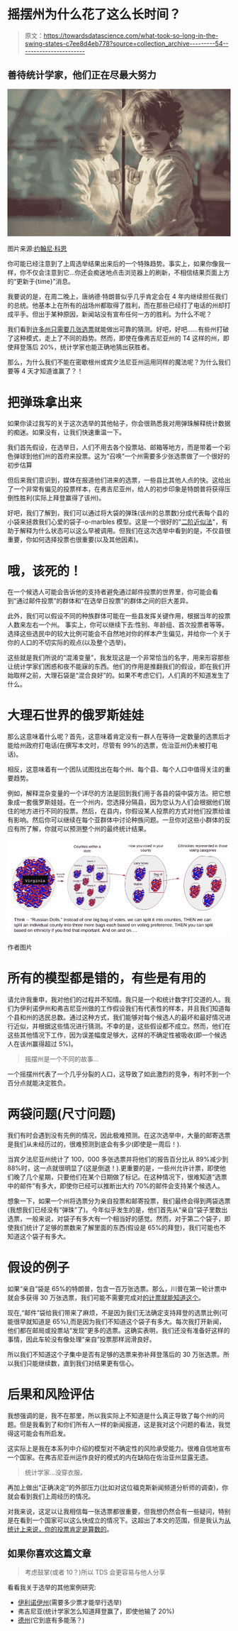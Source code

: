 # 摇摆州为什么花了这么长时间？

> 原文：<https://towardsdatascience.com/what-took-so-long-in-the-swing-states-c7ee8d4eb778?source=collection_archive---------54----------------------->

## 善待统计学家，他们正在尽最大努力

![](img/ff0a2522593950f09d5e30ad72344bf7.png)

图片来源:[约翰尼·科恩](https://unsplash.com/photos/sxzuj6npVGU)

你可能已经注意到了上周选举结果出来后的一个特殊趋势。事实上，如果你像我一样，你不仅会注意到它…你还会痴迷地点击浏览器上的刷新，不相信结果页面上方的“更新于{time}”消息。

我要说的是，在周二晚上，唐纳德·特朗普似乎几乎肯定会在 4 年内继续担任我们的总统。他基本上在所有的战场州都取得了胜利，而在那些已经打了电话的州却打成平手。但出于某种原因，新闻站没有宣布任何一方的胜利。为什么不呢？

我们看到[许多州只需要几张选票](/calling-elections-early-fake-news-or-statistics-dd2e8cc196c5)就能做出可靠的猜测。好吧，好吧……有些州打破了这种模式，走上了不同的趋势。然而，即使在像弗吉尼亚州的 T4 这样的州，即使拜登落后 20%，统计学家也能正确地猜出获胜者。

那么，为什么我们不能在密歇根州或宾夕法尼亚州运用同样的魔法呢？为什么我们要等 4 天才知道谁赢了？！

# 把弹珠拿出来

如果你读过我写的关于这次选举的其他帖子，你会很熟悉我对用弹珠解释统计数据的痴迷。如果没有，让我们快速重温一下。

我们首先假设，在选举日，人们不用去各个投票站、邮箱等地方，而是带着一个彩色弹球到他们州的首府来投票。这为“召唤”一个州需要多少张选票做了一个很好的初步估算

但后来我们意识到，媒体在报道他们进来的选票，一些县比其他人点的快。这给出了一个非常有偏见的投票样本，在弗吉尼亚州，给人的初步印象是特朗普将获得压倒性胜利(实际上拜登赢得了该州)。

好吧，我们了解到，我们可以通过将大袋的弹珠(该州的总票数)分成代表每个县的小袋来拯救我们心爱的袋子-o-marbles 模型。这是一个很好的"[二阶近似法](/what-in-the-world-happened-in-virginia-tuesday-night-117d13cd318b)"，有助于解释为什么状态可以这么早被调用。但我们在这次选举中看到的是，不仅县很重要，你如何选择投票也很重要(以及其他因素)。

# 哦，该死的！

在一个候选人可能会告诉他的支持者避免通过邮件投票的世界里，你可能会看到“通过邮件投票”的群体和“在选举日投票”的群体之间的巨大差异。

此外，我们可以假设不同的种族群体可能在一些县发挥关键作用，根据当年的投票人数来左右一个州。
事实上，你可以继续下去:性别、年龄组、首次投票者等等。选择这些选民中的较大比例可能会不自然地对你的样本产生偏见，并给你一个关于你的人口的不切实际的观点(以及整个选举)。

这些就是我们所说的“混淆变量”，我发现这是一个非常恰当的名字，用来形容那些让统计学家们困惑和夜不能寐的东西。他们的作用是推翻我们的假设，即在我们开始取样之前，大理石袋是“混合良好”的。如果不考虑它们，人们真的不知道发生了什么。

# 大理石世界的俄罗斯娃娃

那么这意味着什么呢？首先，这意味着肯定没有一群人在等待一定数量的选票后才能给州政府打电话(在撰写本文时，尽管有 99%的选票，佐治亚州仍未被打电话)。

相反，这意味着有一个团队试图找出在每个州、每个县、每个人口中值得关注的重要趋势。

例如，解释混杂变量的一个详尽的方法是回到我们用于各县的袋中袋方法。把它想象成一套俄罗斯娃娃。在一个州内，您选择分隔县，因为您认为人们会根据他们居住的地方进行不同的投票。然后，在县内，你假设某人投票的方式对他们投票给谁有影响。然后你可以继续在每个亚群体中讨论种族问题。一旦你对这些小群体的反应有所了解，你就可以预测整个州的最终统计结果。

![](img/149b0dc978a205f6cbba068b402f3818.png)

作者图片

# 所有的模型都是错的，有些是有用的

请允许我重申，我对他们的过程并不知情。我只是一个和统计数字打交道的人。我们为伊利诺伊州和弗吉尼亚州做的工作假设我们有代表性的样本，并且我们知道每个县和州的选民总数。通过这种方式，我们能够对每个候选人的最坏和最好情况进行近似，并根据这些情况进行猜测。不幸的是，这些假设都不成立。然而，他们在这些其他情况下工作，因为误差幅度足够大，这样的不确定性被吸收(即一个候选人在该州赢得超过 5%)。

> 摇摆州是一个不同的故事…

一个摇摆州代表了一个几乎分裂的人口，这导致了如此激烈的竞争，有时不到一个百分点就能决定胜负。

# 两袋问题(尺寸问题)

我们有时会遇到没有先例的情况，因此极难预测。在这次选举中，大量的邮寄选票是我们从未经历过的，很难预测到底会有多少(即使是一周后！).

当宾夕法尼亚州统计了 100，000 多张选票并将他们的报告百分比从 89%减少到 88%时，这一点就很明显了(这是倒退！).更重要的是，一些州允许计票，即使他们晚了几个星期，只要他们在某个日期做了标记。在这种情况下，很难知道“选票中的邮件”有多大，即使你已经可以推断出大约 70%的邮件会支持某个候选人。

想象一下，如果一个州将选票分为亲自投票和邮寄投票，我们最终会得到两袋选票(我想我们已经没有“弹珠”了)。今年似乎发生的是，他们首先从“亲自”袋子里数出选票，一般来说，对袋子有多大有一个相当好的感觉。然而，对于第二个袋子，即使我们统计了足够的票数来了解里面的东西(假设是 65%的拜登)，我们可能也不知道这个袋子有多大。

# 假设的例子

如果“亲自”袋是 65%的特朗普，包含一百万张选票。那么，川普在第一轮计票中就会多获得 30 万张选票，我们可能不需要完成对[的计票就能知道这个](/calling-elections-early-fake-news-or-statistics-dd2e8cc196c5)。

现在,“邮件”袋给我们带来了麻烦，不是因为我们无法确定支持拜登的选票比例(可能很早就知道是 65%),而是因为我们不知道这个袋子有多大。每次我打开新闻，他们都在邮局或投票站“发现”更多的选票。这确实表明，我们还没有准备好这样的事情，因此车轮没有像处理“亲自”投票那样润滑良好。

所以我们不知道这个子集中是否有足够的选票来弥补拜登落后的 30 万张选票。所以我们只能继续数，直到我们对结果更有信心。

# 后果和风险评估

我想强调的是，我不在那里，所以我实际上不知道是什么真正导致了每个州的问题。但是我看到了和你们所有人一样的新闻报道，这是我对这个问题的看法，我觉得这可能会有所启发。

这实际上是我在本系列中介绍的模型对不确定性的风险承受能力。很难自信地宣布一个国家。在弗吉尼亚州运作良好的模式的内在缺陷在佐治亚州显露无遗。

> 统计学家…没穿衣服。

再加上做出“正确决定”的外部压力(比如对这位福克斯新闻频道分析师的调查)，你就会看到我们上周经历的情况。

对我来说，这足以让我相信每一张选票都很重要，但我想仍然会有一些疑问，特别是在看到一个国家可以这么快成立的情况下。这超出了本文的范围，但是我认为[从统计上来说，你的投票肯定是算数的](/how-swing-able-is-texas-anyways-83623f0911f3)。

## 如果你喜欢这篇文章

> 考虑鼓掌(或者 10？)所以 TDS 会更容易与他人分享

看看我关于选举的其他案例研究:

*   [伊利诺伊州](/calling-elections-early-fake-news-or-statistics-dd2e8cc196c5)(需要多少票才能举行选举)
*   弗吉尼亚(统计学家怎么知道拜登赢了，即使他输了 20%)
*   [德州](/how-swing-able-is-texas-anyways-83623f0911f3)(它到底有多能荡？)